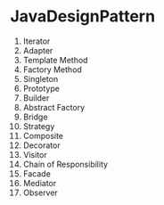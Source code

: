 # JavaDesignPattern
<ol>
<li>Iterator</li>
<li>Adapter</li>
<li>Template Method</li>
<li>Factory Method</li>
<li>Singleton</li>
<li>Prototype</li>
<li>Builder</li>
<li>Abstract Factory</li>
<li>Bridge</li>
<li>Strategy</li>
<li>Composite</li>
<li>Decorator</li>
<li>Visitor</li>
<li>Chain of Responsibility</li>
<li>Facade</li>
<li>Mediator</li>
<li>Observer</li>
</ol>
